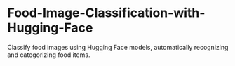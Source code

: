 # Food-Image-Classification-with-Hugging-Face

Classify food images using Hugging Face models, automatically recognizing and categorizing food items.

